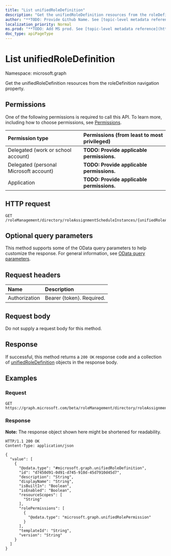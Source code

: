 ```yaml
---
title: "List unifiedRoleDefinition"
description: "Get the unifiedRoleDefinition resources from the roleDefinition navigation property."
author: "**TODO: Provide Github Name. See [topic-level metadata reference](https://msgo.azurewebsites.net/add/document/guidelines/metadata.html#topic-level-metadata)**"
localization_priority: Normal
ms.prod: "**TODO: Add MS prod. See [topic-level metadata reference](https://msgo.azurewebsites.net/add/document/guidelines/metadata.html#topic-level-metadata)**"
doc_type: apiPageType
---
```


# List unifiedRoleDefinition
Namespace: microsoft.graph

Get the unifiedRoleDefinition resources from the roleDefinition navigation property.

## Permissions
One of the following permissions is required to call this API. To learn more, including how to choose permissions, see [Permissions](/graph/permissions-reference).

|Permission type|Permissions (from least to most privileged)|
|:---|:---|
|Delegated (work or school account)|**TODO: Provide applicable permissions.**|
|Delegated (personal Microsoft account)|**TODO: Provide applicable permissions.**|
|Application|**TODO: Provide applicable permissions.**|

## HTTP request

<!-- {
  "blockType": "ignored"
}
-->
``` http
GET /roleManagement/directory/roleAssignmentScheduleInstances/{unifiedRoleAssignmentScheduleInstanceId}/roleDefinition
```

## Optional query parameters
This method supports some of the OData query parameters to help customize the response. For general information, see [OData query parameters](/graph/query-parameters).

## Request headers
|Name|Description|
|:---|:---|
|Authorization|Bearer {token}. Required.|

## Request body
Do not supply a request body for this method.

## Response

If successful, this method returns a `200 OK` response code and a collection of [unifiedRoleDefinition](../resources/unifiedroledefinition.md) objects in the response body.

## Examples

### Request
<!-- {
  "blockType": "request",
  "name": "list_unifiedroledefinition"
}
-->
``` http
GET https://graph.microsoft.com/beta/roleManagement/directory/roleAssignmentScheduleInstances/{unifiedRoleAssignmentScheduleInstanceId}/roleDefinition
```


### Response
**Note:** The response object shown here might be shortened for readability.
<!-- {
  "blockType": "response",
  "truncated": true,
  "@odata.type": "Collection(microsoft.graph.unifiedRoleDefinition)"
}
-->
``` http
HTTP/1.1 200 OK
Content-Type: application/json

{
  "value": [
    {
      "@odata.type": "#microsoft.graph.unifiedRoleDefinition",
      "id": "d7450d91-0d91-d745-910d-45d7910d45d7",
      "description": "String",
      "displayName": "String",
      "isBuiltIn": "Boolean",
      "isEnabled": "Boolean",
      "resourceScopes": [
        "String"
      ],
      "rolePermissions": [
        {
          "@odata.type": "microsoft.graph.unifiedRolePermission"
        }
      ],
      "templateId": "String",
      "version": "String"
    }
  ]
}
```

